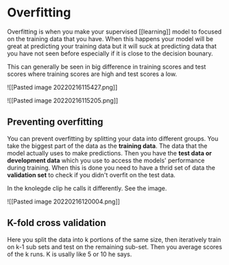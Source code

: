 # Overfitting

Overfitting is when you make your supervised [[learning]] model to focused on the training data that you have. When this happens your model will be great at predicting your training data but it will suck at predicting data that you have not seen before especially if it is close to the decision bounary. 

This can generally be seen in big difference in training scores and test scores where training scores are high and test scores a low. 

![[Pasted image 20220216115427.png]]

![[Pasted image 20220216115205.png]]

## Preventing overfitting
You can prevent overfitting by splitting your data into different groups. You take the biggest part of the data as the **training data**. The data that the model actually uses to make predictions. Then you have the **test data or development data** which you use to access the models' performance during training. When this is done you need to have a thrid set of data the **validation set** to check if you didn't overfit on the test data. 

In the knolegde clip he calls it differently. See the image. 

![[Pasted image 20220216120004.png]]

## K-fold cross validation
Here you split the data into k portions of the same size, then iteratively train on k-1 sub sets and test on the remaining sub-set. Then you average scores of the k runs. K is usally like 5 or 10 he says. 




